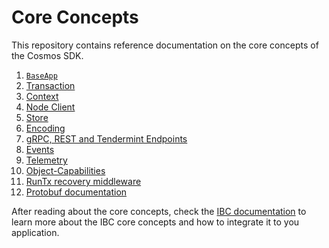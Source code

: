 <!--
order: false
parent:
  order: 3
-->

# Core Concepts

This repository contains reference documentation on the core concepts of the Cosmos SDK.

1. [`BaseApp`](./baseapp.md)
2. [Transaction](./transactions.md)
3. [Context](./context.md)
4. [Node Client](./node.md)
5. [Store](./store.md)
6. [Encoding](./encoding.md)
7. [gRPC, REST and Tendermint Endpoints](./grpc_rest.md)
8. [Events](./events.md)
9. [Telemetry](./telemetry.md)
10. [Object-Capabilities](./ocap.md)
11. [RunTx recovery middleware](./runtx_middleware.md)
12. [Protobuf documentation](./proto-docs.md)

After reading about the core concepts, check the [IBC documentation](../ibc/README.md) to learn more
about the IBC core concepts and how to integrate it to you application.

